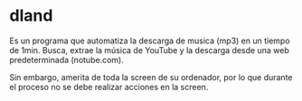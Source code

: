 # dland
Es un programa que automatiza la descarga de musica (mp3) en un tiempo de 1min. Busca, extrae la música de YouTube y la descarga desde una web predeterminada (notube.com).

Sin embargo, amerita de toda la screen de su ordenador, por lo que durante el proceso no se debe realizar acciones en la screen.
